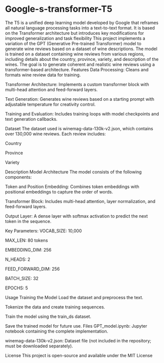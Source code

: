 # Google-s-transformer-T5
The T5 is a unified deep learning model developed by Google that reframes all natural language processing  tasks into a text-to-text format. It is based on the Transformer architecture  but introduces key modifications for improved generalization and task flexibility
This project implements a variation of the GPT (Generative Pre-trained Transformer) model to generate wine reviews based on a dataset of wine descriptions. The model is trained on a dataset containing wine reviews from various regions, including details about the country, province, variety, and description of the wines. The goal is to generate coherent and realistic wine reviews using a transformer-based architecture.
Features
Data Processing: Cleans and formats wine review data for training.

Transformer Architecture: Implements a custom transformer block with multi-head attention and feed-forward layers.

Text Generation: Generates wine reviews based on a starting prompt with adjustable temperature for creativity control.

Training and Evaluation: Includes training loops with model checkpoints and text generation callbacks.

Dataset
The dataset used is winemag-data-130k-v2.json, which contains over 130,000 wine reviews. Each review includes:

Country

Province

Variety

Description
Model Architecture
The model consists of the following components:

Token and Position Embedding: Combines token embeddings with positional embeddings to capture the order of words.

Transformer Block: Includes multi-head attention, layer normalization, and feed-forward layers.

Output Layer: A dense layer with softmax activation to predict the next token in the sequence.

Key Parameters:
VOCAB_SIZE: 10,000

MAX_LEN: 80 tokens

EMBEDDING_DIM: 256

N_HEADS: 2

FEED_FORWARD_DIM: 256

BATCH_SIZE: 32

EPOCHS: 5

Usage
Training the Model
Load the dataset and preprocess the text.

Tokenize the data and create training sequences.

Train the model using the train_ds dataset.

Save the trained model for future use.
Files
GPT_model.ipynb: Jupyter notebook containing the complete implementation.

winemag-data-130k-v2.json: Dataset file (not included in the repository; must be downloaded separately).

License
This project is open-source and available under the MIT License
